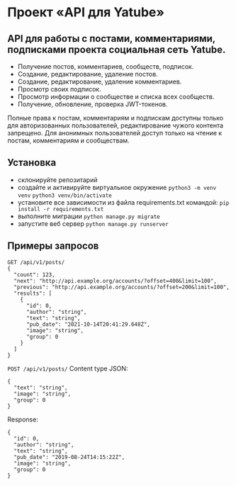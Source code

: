 # Проект «API для Yatube»

## API для работы с постами, комментариями, подписками проекта социальная сеть Yatube. 

- Получение постов, комментариев, сообществ, подписок.
- Создание, редактирование, удаление постов.
- Создание, редактирование, удаление комментариев.
- Просмотр своих подписок.
- Просмотр информации о сообществе и списка всех сообществ. 
- Получение, обновление, проверка JWT-токенов.

Полные права к постам, комментариям и подпискам доступны только для авторизованных пользователей, редактирование чужого контента запрещено. 
Для анонимных пользователей доступ только на чтение к постам, комментариям и сообществам.

## Установка

- склонируйте репозитарий 
- создайте и активируйте виртуальное окружение
`python3 -m venv venv`
`python3 venv/bin/activate`
- установите все зависимости из файла requirements.txt командой: 
`pip install -r requirements.txt`
- выполните миграции
`python manage.py migrate`
- запустите веб сервер
`python manage.py runserver`

## Примеры запросов

```
GET /api/v1/posts/
{
  "count": 123,
  "next": "http://api.example.org/accounts/?offset=400&limit=100",
  "previous": "http://api.example.org/accounts/?offset=200&limit=100",
  "results": [
    {
      "id": 0,
      "author": "string",
      "text": "string",
      "pub_date": "2021-10-14T20:41:29.648Z",
      "image": "string",
      "group": 0
    }
  ]
}
```

`POST /api/v1/posts/`
Content type JSON:
```
{
  "text": "string",
  "image": "string",
  "group": 0
}
```
Response:
```
{
  "id": 0,
  "author": "string",
  "text": "string",
  "pub_date": "2019-08-24T14:15:22Z",
  "image": "string",
  "group": 0
}
```
